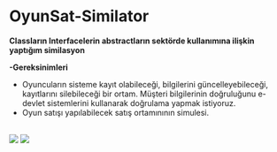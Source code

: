# OyunSat-Similator
**Classların Interfacelerin abstractların sektörde kullanımına ilişkin yaptığım similasyon**

**-Gereksinimleri**

 - Oyuncuların sisteme kayıt olabileceği, bilgilerini güncelleyebileceği, kayıtlarını silebileceği bir ortam. Müşteri bilgilerinin doğruluğunu e-devlet sistemlerini kullanarak doğrulama yapmak istiyoruz.
 - Oyun satışı yapılabilecek satış ortamınının simulesi.
 
 <br>
<a href="https://resimyukle.xyz/i/7fJLP0"><img src="https://i.resimyukle.xyz/7fJLP0.png" /></a>
<a href="https://resimyukle.xyz/i/0QGd8N"><img src="https://i.resimyukle.xyz/0QGd8N.png" /></a>
<!--stackedit_data:
eyJoaXN0b3J5IjpbMTg0MDQ2NTUwMl19
-->